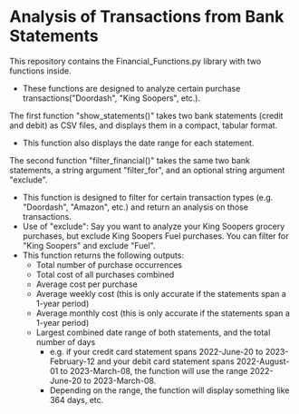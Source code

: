 # Analysis of Transactions from Bank Statements

This repository contains the Financial_Functions.py library with two functions inside.
<ul>
  <li>These functions are designed to analyze certain purchase transactions("Doordash", "King Soopers", etc.).</li>
</ul>

The first function "show_statements()" takes two bank statements (credit and debit) as CSV files, and displays them in a compact, tabular format.
<ul>
  <li>This function also displays the date range for each statement.</li>
</ul>

The second function "filter_financial()" takes the same two bank statements, a string argument "filter_for", and an optional string argument "exclude".
<ul>
  <li>This function is designed to filter for certain transaction types (e.g. "Doordash", "Amazon", etc.) and return an analysis on those transactions.</li>
  <li>Use of "exclude": Say you want to analyze your King Soopers grocery purchases, but exclude King Soopers Fuel purchases. You can filter for "King Soopers" and exclude "Fuel".</li>
  <li>This function returns the following outputs:
    <ul>
      </li>
      <li>Total number of purchase occurrences</li>
      <li>Total cost of all purchases combined</li>
      <li>Average cost per purchase</li>
      <li>Average weekly cost (this is only accurate if the statements span a 1-year period)</li>
      <li>Average monthly cost (this is only accurate if the statements span a 1-year period)</li>
      <li>Largest combined date range of both statements, and the total number of days
        <ul>
          <li>e.g. if your credit card statement spans 2022-June-20 to 2023-February-12 and your debit card statement spans 2022-August-01 to 2023-March-08, the function will use the range 2022-June-20 to 2023-March-08.</li>
          <li>Depending on the range, the function will display something like 364 days, etc.</li>
        </ul>
    </ul>
  </li>
</ul>







> 
